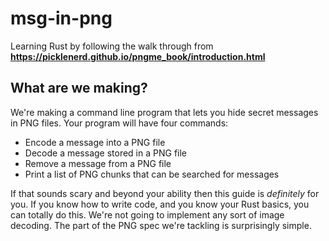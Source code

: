 # msg-in-png
Learning Rust by following the walk through from __https://picklenerd.github.io/pngme_book/introduction.html__

## What are we making?
We're making a command line program that lets you hide secret messages in PNG files. Your program will have four commands:

- Encode a message into a PNG file
- Decode a message stored in a PNG file
- Remove a message from a PNG file
- Print a list of PNG chunks that can be searched for messages

If that sounds scary and beyond your ability then this guide is _definitely_ for you. 
If you know how to write code, and you know your Rust basics, you can totally do this.
We're not going to implement any sort of image decoding. The part of the PNG spec we're tackling is surprisingly simple.